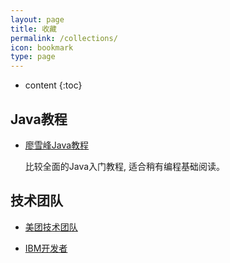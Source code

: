 ```yaml
---
layout: page
title: 收藏
permalink: /collections/
icon: bookmark
type: page
---
```


* content
{:toc}

## Java教程

* [廖雪峰Java教程](https://www.liaoxuefeng.com/wiki/1252599548343744)

    比较全面的Java入门教程, 适合稍有编程基础阅读。


## 技术团队

* [美团技术团队](https://tech.meituan.com/)

* [IBM开发者](https://developer.ibm.com/)
